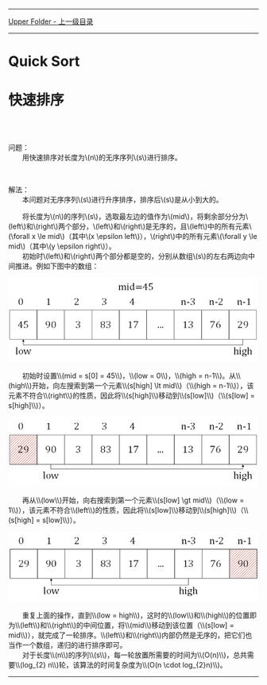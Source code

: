 <script type="text/javascript" async src="//cdn.bootcss.com/mathjax/2.7.0/MathJax.js?config=TeX-AMS-MML_HTMLorMML"></script>
<script type="text/javascript" async src="https://cdnjs.cloudflare.com/ajax/libs/mathjax/2.7.1/MathJax.js?config=TeX-MML-AM_CHTML"></script>


--------
[Upper Folder - 上一级目录](../)


--------
<h1>Quick Sort</h1>
<h1>快速排序</h1>
<br>
<br>

问题： <br>
&emsp;&emsp;用快速排序对长度为\\(n\\)的无序序列\\(s\\)进行排序。 <br>

<br>

解法： <br>
&emsp;&emsp;本问题对无序序列\\(s\\)进行升序排序，排序后\\(s\\)是从小到大的。 <br>

&emsp;&emsp;将长度为\\(n\\)的序列\\(s\\)，选取最左边的值作为\\(mid\\)，将剩余部分分为\\(left\\)和\\(right\\)两个部分，\\(left\\)和\\(right\\)是无序的，且\\(left\\)中的所有元素\\(\forall x \le mid\\)（其中\\(x \epsilon left\\)），\\(right\\)中的所有元素\\(\forall y \le mid\\)（其中\\(y \epsilon right\\)）。 <br>
&emsp;&emsp;初始时\\(left\\)和\\(right\\)两个部分都是空的，分别从数组\\(s\\)的左右两边向中间推进。例如下图中的数组： <br>
<p align="center"><img src="../res/QuickSort1.png" /></p>
&emsp;&emsp;初始时设置\\(mid = s[0] = 45\\)，\\(low = 0\\)，\\(high = n-1\\)。从\\(high\\)开始，向左搜索到第一个元素\\(s[high] \lt mid\\)（\\(high = n-1\\)），该元素不符合\\(right\\)的性质，因此将\\(s[high]\\)移动到\\(s[low]\\)（\\(s[low] = s[high]\\)）。 <br>
<p align="center"><img src="../res/QuickSort2.png" /></p>
&emsp;&emsp;再从\\(low\\)开始，向右搜索到第一个元素\\(s[low] \gt mid\\)（\\(low = 1\\)），该元素不符合\\(left\\)的性质，因此将\\(s[low]\\)移动到\\(s[high]\\)（\\(s[high] = s[low]\\)）。 <br>
<p align="center"><img src="../res/QuickSort3.png" /></p>
&emsp;&emsp;重复上面的操作，直到\\(low = high\\)，这时的\\(low\\)和\\(high\\)的位置即为\\(left\\)和\\(right\\)的中间位置，将\\(mid\\)移动到该位置（\\(s[low] = mid\\)），就完成了一轮排序。\\(left\\)和\\(right\\)内部仍然是无序的，把它们也当作一个数组，递归的进行排序即可。 <br>
&emsp;&emsp;对于长度\\(n\\)的序列\\(s\\)，每一轮放置所需要的时间为\\(O(n)\\)，总共需要\\(log_{2} n\\)轮，该算法的时间复杂度为\\(O(n \cdot log_{2}⁡n)\\)。 <br>


--------
